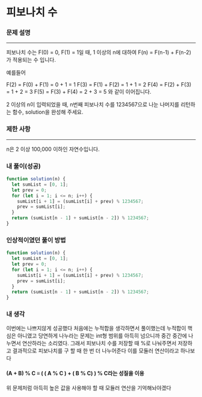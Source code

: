 # 피보나치 수

### 문제 설명

---

피보나치 수는 F(0) = 0, F(1) = 1일 때, 1 이상의 n에 대하여 F(n) = F(n-1) + F(n-2) 가 적용되는 수 입니다.

예를들어

F(2) = F(0) + F(1) = 0 + 1 = 1
F(3) = F(1) + F(2) = 1 + 1 = 2
F(4) = F(2) + F(3) = 1 + 2 = 3
F(5) = F(3) + F(4) = 2 + 3 = 5
와 같이 이어집니다.

2 이상의 n이 입력되었을 때, n번째 피보나치 수를 1234567으로 나눈 나머지를 리턴하는 함수, solution을 완성해 주세요.

### 제한 사항

---

n은 2 이상 100,000 이하인 자연수입니다.

### 내 풀이(성공)

```javascript
function solution(n) {
  let sumList = [0, 1];
  let prev = 0;
  for (let i = 1; i <= n; i++) {
    sumList[i + 1] = (sumList[i] + prev) % 1234567;
    prev = sumList[i];
  }
  return (sumList[n - 1] + sumList[n - 2]) % 1234567;
}
```

### 인상적이였던 풀이 방법

```javascript
function solution(n) {
  let sumList = [0, 1];
  let prev = 0;
  for (let i = 1; i <= n; i++) {
    sumList[i + 1] = (sumList[i] + prev) % 1234567;
    prev = sumList[i];
  }
  return (sumList[n - 1] + sumList[n - 2]) % 1234567;
}
```

### 내 생각

이번에는 나쁘지않게 성공했다
처음에는 누적합을 생각하면서 풀이했는데 누적합이 핵심은 아니였고
당연하게 나누라는 문제는 int형 범위를 아득히 넘으니까 중간 중간에 나누면서 연산하라는 소리였다.
그래서 피보나치 수를 저장할 때 %로 나눠주면서 저장하고 결과적으로 피보나치를 구 할 때 한 번 더 나누어준다
이를 모듈러 연산이라고 하나보다

#### (A + B) % C ≡ ( ( A % C ) + ( B % C) ) % C라는 성질을 이용

위 문제처럼 아득히 높은 값을 사용해야 할 때 모듈러 연산을 기억해놔야겠다
